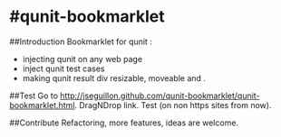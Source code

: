#qunit-bookmarklet
=================

##Introduction
Bookmarklet for qunit : 
 * injecting qunit on any web page
 * inject qunit test cases
 * making qunit result div resizable, moveable and .

##Test
Go to http://jseguillon.github.com/qunit-bookmarklet/qunit-bookmarklet.html. DragNDrop link. Test (on non https sites from now).


##Contribute
Refactoring, more features, ideas are welcome.
